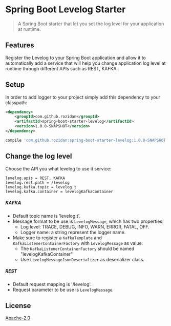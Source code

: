 # Spring Boot Levelog Starter

> A Spring Boot starter that let you set the log level for your application at runtime.

## Features
Register the Levelog to your Spring Boot application and allow it to automatically add a
service that will help you change application log level at runtime through different APIs such as REST, KAFKA..

## Setup

In order to add logger to your project simply add this dependency to your classpath:

```xml
<dependency>
    <groupId>com.github.rozidan</groupId>
    <artifactId>spring-boot-starter-levelog</artifactId>
    <version>1.0.0-SNAPSHOT</version>
</dependency>
```

```groovy
compile 'com.github.rozidan:spring-boot-starter-levelog:1.0.0-SNAPSHOT'
```

## Change the log level

Choose the API you what levelog to use it service:

```properties
levelog.apis = REST, KAFKA
levelog.rest.path = /levelog
levelog.kafka.topic = levelog.t
levelog.kafka.container = levelogKafkaContainer
```

##### KAFKA
* Default topic name is 'levelog.t'.
* Message format to be use is `LevelogMessage`, which has two properties:
    * Log level: TRACE, DEBUG, INFO, WARN, ERROR, FATAL, OFF.
    * Logger name: a string represent the logger name.
* Make sure to register a `KafkaTemplate` and `KafkaListenerContainerFactory` with `LevelogMessage` as value.
	* The `KafkaListenerContainerFactory` should be named "levelogKafkaContainer"
	* Use `LevelogMessageJsonDeserializer` as deserializer class.

##### REST
* Default request mapping is '/levelog'.
* Request parameter to be use is `LevelogMessage`.

## License

[Apache-2.0](http://www.apache.org/licenses/LICENSE-2.0)
